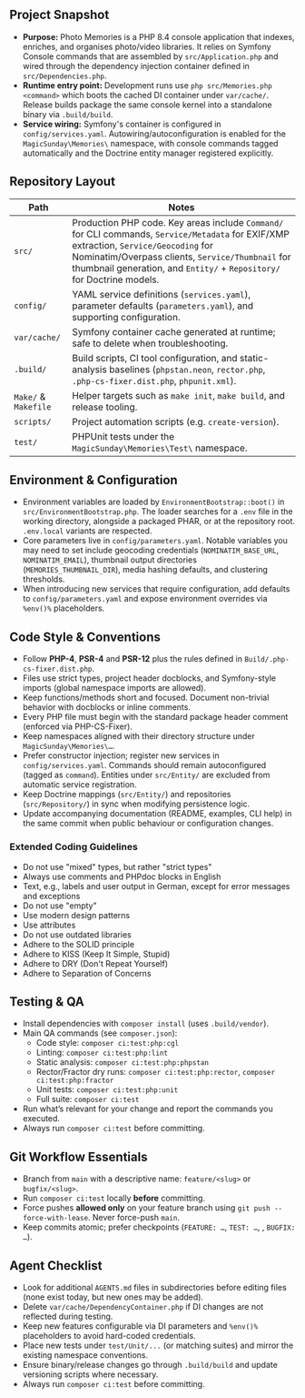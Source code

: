 ## Project Snapshot
- **Purpose:** Photo Memories is a PHP 8.4 console application that indexes, enriches, and organises photo/video libraries. It relies on Symfony Console commands that are assembled by `src/Application.php` and wired through the dependency injection container defined in `src/Dependencies.php`.
- **Runtime entry point:** Development runs use `php src/Memories.php <command>` which boots the cached DI container under `var/cache/`. Release builds package the same console kernel into a standalone binary via `.build/build`.
- **Service wiring:** Symfony's container is configured in `config/services.yaml`. Autowiring/autoconfiguration is enabled for the `MagicSunday\Memories\` namespace, with console commands tagged automatically and the Doctrine entity manager registered explicitly.

## Repository Layout
| Path | Notes |
| --- | --- |
| `src/` | Production PHP code. Key areas include `Command/` for CLI commands, `Service/Metadata` for EXIF/XMP extraction, `Service/Geocoding` for Nominatim/Overpass clients, `Service/Thumbnail` for thumbnail generation, and `Entity/` + `Repository/` for Doctrine models. |
| `config/` | YAML service definitions (`services.yaml`), parameter defaults (`parameters.yaml`), and supporting configuration. |
| `var/cache/` | Symfony container cache generated at runtime; safe to delete when troubleshooting. |
| `.build/` | Build scripts, CI tool configuration, and static-analysis baselines (`phpstan.neon`, `rector.php`, `.php-cs-fixer.dist.php`, `phpunit.xml`). |
| `Make/` & `Makefile` | Helper targets such as `make init`, `make build`, and release tooling. |
| `scripts/` | Project automation scripts (e.g. `create-version`). |
| `test/` | PHPUnit tests under the `MagicSunday\Memories\Test\` namespace. |

## Environment & Configuration
- Environment variables are loaded by `EnvironmentBootstrap::boot()` in `src/EnvironmentBootstrap.php`. The loader searches for a `.env` file in the working directory, alongside a packaged PHAR, or at the repository root. `.env.local` variants are respected.
- Core parameters live in `config/parameters.yaml`. Notable variables you may need to set include geocoding credentials (`NOMINATIM_BASE_URL`, `NOMINATIM_EMAIL`), thumbnail output directories (`MEMORIES_THUMBNAIL_DIR`), media hashing defaults, and clustering thresholds.
- When introducing new services that require configuration, add defaults to `config/parameters.yaml` and expose environment overrides via `%env()%` placeholders.

## Code Style & Conventions
- Follow **PHP-4**, **PSR-4** and **PSR-12** plus the rules defined in `Build/.php-cs-fixer.dist.php`.
- Files use strict types, project header docblocks, and Symfony-style imports (global namespace imports are allowed).
- Keep functions/methods short and focused. Document non-trivial behavior with docblocks or inline comments.
- Every PHP file must begin with the standard package header comment (enforced via PHP-CS-Fixer).
- Keep namespaces aligned with their directory structure under `MagicSunday\Memories\…`.
- Prefer constructor injection; register new services in `config/services.yaml`. Commands should remain autoconfigured (tagged as `command`). Entities under `src/Entity/` are excluded from automatic service registration.
- Keep Doctrine mappings (`src/Entity/`) and repositories (`src/Repository/`) in sync when modifying persistence logic.
- Update accompanying documentation (README, examples, CLI help) in the same commit when public behaviour or configuration changes.

### Extended Coding Guidelines
- Do not use "mixed" types, but rather "strict types"
- Always use comments and PHPdoc blocks in English
- Text, e.g., labels and user output in German, except for error messages and exceptions
- Do not use "empty"
- Use modern design patterns
- Use attributes
- Do not use outdated libraries
- Adhere to the SOLID principle
- Adhere to KISS (Keep It Simple, Stupid)
- Adhere to DRY (Don't Repeat Yourself)
- Adhere to Separation of Concerns

## Testing & QA
- Install dependencies with `composer install` (uses `.build/vendor`).
- Main QA commands (see `composer.json`):
    - Code style: `composer ci:test:php:cgl`
    - Linting: `composer ci:test:php:lint`
    - Static analysis: `composer ci:test:php:phpstan`
    - Rector/Fractor dry runs: `composer ci:test:php:rector`, `composer ci:test:php:fractor`
    - Unit tests: `composer ci:test:php:unit`
    - Full suite: `composer ci:test`
- Run what’s relevant for your change and report the commands you executed.
- Always run `composer ci:test` before committing.

## Git Workflow Essentials
- Branch from `main` with a descriptive name: `feature/<slug>` or `bugfix/<slug>`.
- Run `composer ci:test` locally **before** committing.
- Force pushes **allowed only** on your feature branch using
  `git push --force-with-lease`. Never force-push `main`.
- Keep commits atomic; prefer checkpoints (`FEATURE: …`, `TEST: …`, , `BUGFIX: …`).

## Agent Checklist
- Look for additional `AGENTS.md` files in subdirectories before editing files (none exist today, but new ones may be added).
- Delete `var/cache/DependencyContainer.php` if DI changes are not reflected during testing.
- Keep new features configurable via DI parameters and `%env()%` placeholders to avoid hard-coded credentials.
- Place new tests under `test/Unit/...` (or matching suites) and mirror the existing namespace conventions.
- Ensure binary/release changes go through `.build/build` and update versioning scripts where necessary.
- Always run `composer ci:test` before committing.
